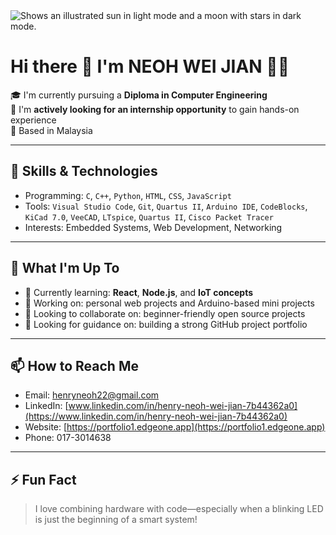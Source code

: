 <picture>
  <source media="(prefers-color-scheme: dark)" srcset="https://i.ibb.co/h1sSL4pp/Chat-GPT-Image-Aug-9-2025-08-57-48-PM.png">
  <source media="(prefers-color-scheme: light)" srcset="https://i.ibb.co/h1sSL4pp/Chat-GPT-Image-Aug-9-2025-08-57-48-PM.png">
  <img alt="Shows an illustrated sun in light mode and a moon with stars in dark mode." src="https://i.ibb.co/h1sSL4pp/Chat-GPT-Image-Aug-9-2025-08-57-48-PM.png">
</picture>

# Hi there 👋 I'm NEOH WEI JIAN 🧑‍🎓

🎓 I'm currently pursuing a **Diploma in Computer Engineering**  
💼 I'm **actively looking for an internship opportunity** to gain hands-on experience  
📍 Based in Malaysia

---

## 🔧 Skills & Technologies
- Programming: `C`, `C++`, `Python`, `HTML`, `CSS`, `JavaScript`
- Tools: `Visual Studio Code`, `Git`, `Quartus II`, `Arduino IDE`, `CodeBlocks`, `KiCad 7.0`, `VeeCAD`, `LTspice`, `Quartus II`, `Cisco Packet Tracer`
- Interests: Embedded Systems, Web Development, Networking

---

## 🚀 What I'm Up To
- 🌱 Currently learning: **React**, **Node.js**, and **IoT concepts**
- 🔭 Working on: personal web projects and Arduino-based mini projects
- 👯 Looking to collaborate on: beginner-friendly open source projects
- 🤔 Looking for guidance on: building a strong GitHub project portfolio

---

## 📫 How to Reach Me
- Email: [henryneoh22@gmail.com](mailto:henryneoh22@gmail.com)
- LinkedIn: [www.linkedin.com/in/henry-neoh-wei-jian-7b44362a0](https://www.linkedin.com/in/henry-neoh-wei-jian-7b44362a0)
- Website: [https://portfolio1.edgeone.app](https://portfolio1.edgeone.app)
- Phone: 017-3014638

---

## ⚡ Fun Fact
> I love combining hardware with code—especially when a blinking LED is just the beginning of a smart system!

